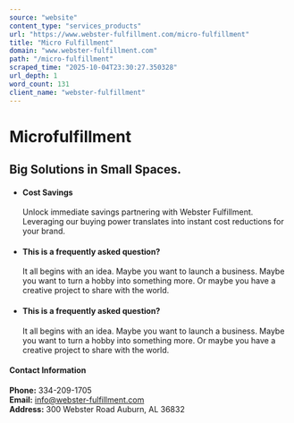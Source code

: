 ```yaml
---
source: "website"
content_type: "services_products"
url: "https://www.webster-fulfillment.com/micro-fulfillment"
title: "Micro Fulfillment"
domain: "www.webster-fulfillment.com"
path: "/micro-fulfillment"
scraped_time: "2025-10-04T23:30:27.350328"
url_depth: 1
word_count: 131
client_name: "webster-fulfillment"
---
```


# Microfulfillment

## Big Solutions in Small Spaces.

*   #### Cost Savings
    Unlock immediate savings partnering with Webster Fulfillment. Leveraging our buying power translates into instant cost reductions for your brand.
    
*   #### This is a frequently asked question?
    It all begins with an idea. Maybe you want to launch a business. Maybe you want to turn a hobby into something more. Or maybe you have a creative project to share with the world.
    
*   #### This is a frequently asked question?
    It all begins with an idea. Maybe you want to launch a business. Maybe you want to turn a hobby into something more. Or maybe you have a creative project to share with the world.

#### Contact Information

**Phone:** 334-209-1705  
**Email:** [info@webster-fulfillment.com](mailto:info@webster-fulfillment.com)  
**Address:** 300 Webster Road Auburn, AL 36832